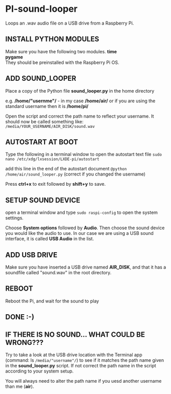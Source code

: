 # PI-sound-looper
Loops an .wav audio file on a USB drive from a Raspberry Pi.


## INSTALL PYTHON MODULES
Make sure you have the following two modules.
**time**<br>
**pygame**<br>
They should be preinstalled with the Raspberry Pi OS.


## ADD SOUND_LOOPER
Place a copy of the Python file **sound_looper.py** in the home directory

e.g. **/home/"usernme"/** - in my case **/home/air/** or if you are using the standard username then it is **/home/pi/**

Open the script and correct the path name to reflect your username. It should now be called something like:
```/media/YOUR_USERNAME/AIR_DISK/sound.wav```


## AUTOSTART AT BOOT
Type the following in a terminal window to open the autostart text file
```sudo nano /etc/xdg/lxsession/LXDE-pi/autostart```

add this line in the end of the autostart document
```@python /home/air/sound_looper.py``` (correct if you changed the username)

Press **ctrl+x** to exit followed by **shift+y** to save.


## SETUP SOUND DEVICE
open a terminal window and type
```sudo raspi-config``` to open the system settings.

Choose **System options** followed by **Audio**. 
Then choose the sound device you would like the audio to use. In our case we are using a USB sound interface, it is called **USB Audio** in the list.


## ADD USB DRIVE
Make sure you have inserted a USB drive named **AIR_DISK**, and that it has a soundfile called "sound.wav" in the root directory.


## REBOOT
Reboot the Pi, and wait for the sound to play


## DONE :-)


## IF THERE IS NO SOUND... WHAT COULD BE WRONG???
Try to take a look at the USB drive location with the Terminal app (command: ls ```/media/"username"/```) to see if it matches the path name given in the **sound_looper.py** script.
If not correct the path name in the script according to your system setup.

You will always need to alter the path name if you uesd another username than me (**air**).
